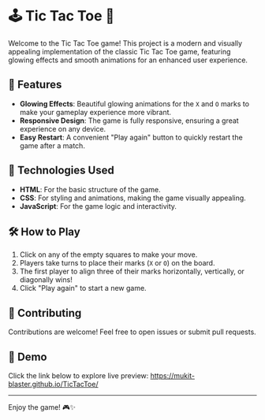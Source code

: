 # 🕹️ Tic Tac Toe 🎉

Welcome to the Tic Tac Toe game! This project is a modern and visually appealing implementation of the classic Tic Tac Toe game, featuring glowing effects and smooth animations for an enhanced user experience.

## 🌟 Features
- **Glowing Effects**: Beautiful glowing animations for the `X` and `O` marks to make your gameplay experience more vibrant.
- **Responsive Design**: The game is fully responsive, ensuring a great experience on any device.
- **Easy Restart**: A convenient "Play again" button to quickly restart the game after a match.

## 🎨 Technologies Used
- **HTML**: For the basic structure of the game.
- **CSS**: For styling and animations, making the game visually appealing.
- **JavaScript**: For the game logic and interactivity.


## 🛠️ How to Play
1. Click on any of the empty squares to make your move.
2. Players take turns to place their marks (`X` or `O`) on the board.
3. The first player to align three of their marks horizontally, vertically, or diagonally wins!
4. Click "Play again" to start a new game.

## 🤝 Contributing
Contributions are welcome! Feel free to open issues or submit pull requests.

## 🔗 Demo
Click the link below to explore live preview:
https://mukit-blaster.github.io/TicTacToe/

---

Enjoy the game! 🎮✨
